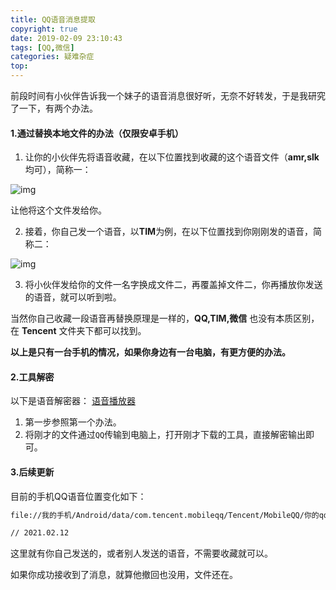 ```yaml
---
title: QQ语音消息提取
copyright: true
date: 2019-02-09 23:10:43
tags: [QQ,微信]
categories: 疑难杂症
top:
---
```


前段时间有小伙伴告诉我一个妹子的语音消息很好听，无奈不好转发，于是我研究了一下，有两个办法。

<!--more-->

#### 1.通过替换本地文件的办法（仅限安卓手机）

1. 让你的小伙伴先将语音收藏，在以下位置找到收藏的这个语音文件（**amr,slk**均可），简称一：

![img](https://oss.caiguoyu.cn/pictures/olds/651335cfgy1g00mueuvknj20u01hcacc.jpg)

让他将这个文件发给你。

2. 接着，你自己发一个语音，以**TIM**为例，在以下位置找到你刚刚发的语音，简称二：


![img](https://oss.caiguoyu.cn/pictures/olds/651335cfgy1g00n5j8knmj20u01hcabt.jpg)

3. 将小伙伴发给你的文件一名字换成文件二，再覆盖掉文件二，你再播放你发送的语音，就可以听到啦。

当然你自己收藏一段语音再替换原理是一样的，**QQ,TIM,微信** 也没有本质区别，在 **Tencent** 文件夹下都可以找到。



**以上是只有一台手机的情况，如果你身边有一台电脑，有更方便的办法。**

#### 2.工具解密

以下是语音解密器：
[语音播放器](https://pan.baidu.com/s/11YoS4p_t549nCq0DQXHIDQ)

1. 第一步参照第一个办法。
2. 将刚才的文件通过`QQ`传输到电脑上，打开刚才下载的工具，直接解密输出即可。

#### 3.后续更新

目前的手机QQ语音位置变化如下：

```tex
file://我的手机/Android/data/com.tencent.mobileqq/Tencent/MobileQQ/你的qq号/ptt/xxxxx.slk 

// 2021.02.12
```

这里就有你自己发送的，或者别人发送的语音，不需要收藏就可以。

如果你成功接收到了消息，就算他撤回也没用，文件还在。

